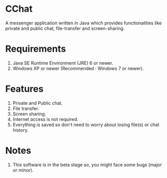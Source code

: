 # CChat
A messenger application written in Java which provides functionalities like private and public chat, file-transfer and screen-sharing.

# Requirements
1) Java SE Runtime Environment (JRE) 6 or newer.  
2) Windows XP or newer (Recommended : Windows 7 or newer).  

# Features
1) Private and Public chat.  
2) File transfer.  
3) Screen sharing.  
4) Internet access is not required.  
5) Everything is saved so don't need to worry about losing file(s) or chat history.  

# Notes
1) This software is in the beta stage so, you might face some bugs (major or minor).  